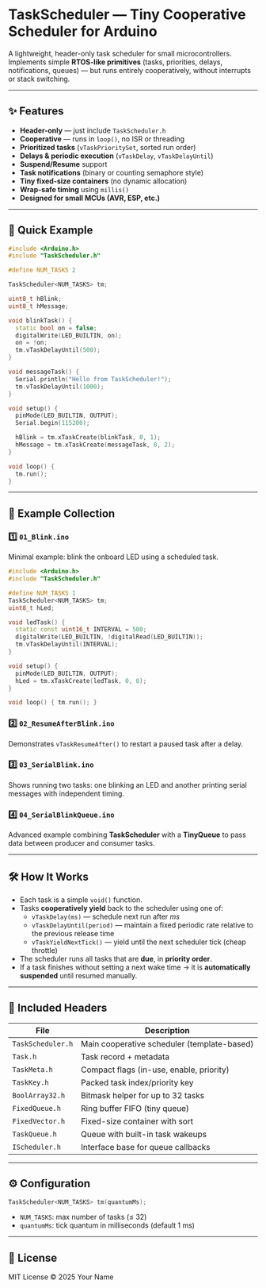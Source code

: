 # TaskScheduler — Tiny Cooperative Scheduler for Arduino

A lightweight, header-only task scheduler for small microcontrollers.  
Implements simple **RTOS-like primitives** (tasks, priorities, delays, notifications, queues) — but runs entirely cooperatively, without interrupts or stack switching.

---

## ✨ Features
- **Header-only** — just include `TaskScheduler.h`
- **Cooperative** — runs in `loop()`, no ISR or threading
- **Prioritized tasks** (`vTaskPrioritySet`, sorted run order)
- **Delays & periodic execution** (`vTaskDelay`, `vTaskDelayUntil`)
- **Suspend/Resume** support
- **Task notifications** (binary or counting semaphore style)
- **Tiny fixed-size containers** (no dynamic allocation)
- **Wrap-safe timing** using `millis()`
- **Designed for small MCUs (AVR, ESP, etc.)**

---

## 🧩 Quick Example
```cpp
#include <Arduino.h>
#include "TaskScheduler.h"

#define NUM_TASKS 2

TaskScheduler<NUM_TASKS> tm;

uint8_t hBlink;
uint8_t hMessage;

void blinkTask() {
  static bool on = false;
  digitalWrite(LED_BUILTIN, on);
  on = !on;
  tm.vTaskDelayUntil(500);
}

void messageTask() {
  Serial.println("Hello from TaskScheduler!");
  tm.vTaskDelayUntil(1000);
}

void setup() {
  pinMode(LED_BUILTIN, OUTPUT);
  Serial.begin(115200);

  hBlink = tm.xTaskCreate(blinkTask, 0, 1);
  hMessage = tm.xTaskCreate(messageTask, 0, 2);
}

void loop() {
  tm.run();
}
```

---

## 🧠 Example Collection

### 1️⃣ `01_Blink.ino`
Minimal example: blink the onboard LED using a scheduled task.
```cpp
#include <Arduino.h>
#include "TaskScheduler.h"

#define NUM_TASKS 1
TaskScheduler<NUM_TASKS> tm;
uint8_t hLed;

void ledTask() {
  static const uint16_t INTERVAL = 500;
  digitalWrite(LED_BUILTIN, !digitalRead(LED_BUILTIN));
  tm.vTaskDelayUntil(INTERVAL);
}

void setup() {
  pinMode(LED_BUILTIN, OUTPUT);
  hLed = tm.xTaskCreate(ledTask, 0, 0);
}

void loop() { tm.run(); }
```

### 2️⃣ `02_ResumeAfterBlink.ino`
Demonstrates `vTaskResumeAfter()` to restart a paused task after a delay.

### 3️⃣ `03_SerialBlink.ino`
Shows running two tasks: one blinking an LED and another printing serial messages with independent timing.

### 4️⃣ `04_SerialBlinkQueue.ino`
Advanced example combining **TaskScheduler** with a **TinyQueue** to pass data between producer and consumer tasks.

---

## 🛠️ How It Works
- Each task is a simple `void()` function.  
- Tasks **cooperatively yield** back to the scheduler using one of:
  - `vTaskDelay(ms)` — schedule next run after *ms*  
  - `vTaskDelayUntil(period)` — maintain a fixed periodic rate relative to the previous release time  
  - `vTaskYieldNextTick()` — yield until the next scheduler tick (cheap throttle)  
- The scheduler runs all tasks that are **due**, in **priority order**.  
- If a task finishes without setting a next wake time → it is **automatically suspended** until resumed manually.  

---

## 📁 Included Headers
| File | Description |
|------|--------------|
| `TaskScheduler.h` | Main cooperative scheduler (template-based) |
| `Task.h` | Task record + metadata |
| `TaskMeta.h` | Compact flags (in-use, enable, priority) |
| `TaskKey.h` | Packed task index/priority key |
| `BoolArray32.h` | Bitmask helper for up to 32 tasks |
| `FixedQueue.h` | Ring buffer FIFO (tiny queue) |
| `FixedVector.h` | Fixed-size container with sort |
| `TaskQueue.h` | Queue with built-in task wakeups |
| `IScheduler.h` | Interface base for queue callbacks |

---

## ⚙️ Configuration
```cpp
TaskScheduler<NUM_TASKS> tm(quantumMs);
```
- `NUM_TASKS`: max number of tasks (≤ 32)
- `quantumMs`: tick quantum in milliseconds (default 1 ms)

---

## 📜 License
MIT License © 2025 Your Name
